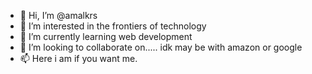 - 👋 Hi, I’m @amalkrs
- 👀 I’m interested in the frontiers of technology
- 🌱 I’m currently learning web development
- 💞️ I’m looking to collaborate on..... idk may be with amazon or google
- 📫 Here i am if you want me.

<!---
amalkrs/amalkrs is a ✨ special ✨ repository because its `README.md` (this file) appears on your GitHub profile.
You can click the Preview link to take a look at your changes.
--->
